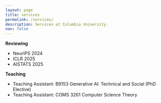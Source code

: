 ```yaml
---
layout: page
title: services
permalink: /services/
description: Services at Columbia University.
nav: false
---
```


**Reviewing**
- NeurIPS 2024
- ICLR 2025
- AISTATS 2025

**Teaching**
- Teaching Assistant: B9153 Generative AI: Technical and Social (PhD Elective)
- Teaching Assistant: COMS 3261 Computer Science Theory

